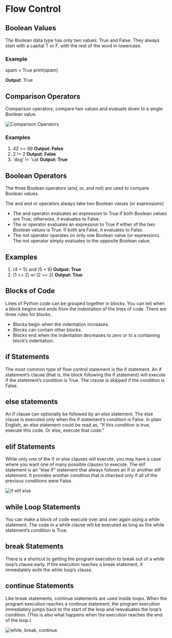 # Flow Control

## Boolean Values
The Boolean data type has only two values: True and False. They always start with a capital T or F, with the rest of the word in lowercase. 
### Example
spam = True
print(spam)

**Output**: True

## Comparison Operators
Comparison operators, compare two values and evaluate down to a single Boolean value.

![Comparison Operators]()

### Examples
1. 42 == 99        **Output: False**
2. 2 != 2          **Output: False**
3. 'dog' != 'cat   **Output: True**

## Boolean Operators
The three Boolean operators (and, or, and not) are used to compare Boolean values.

The and and or operators always take two Boolean values (or expressions)
* The and operator evaluates an expression to True if both Boolean values are True; otherwise, it evaluates to False. 
* The or operator evaluates an expression to True if either of the two Boolean values is True. If both are False, it evaluates to False.
* The not operator operates on only one Boolean value (or expression). The not operator simply evaluates to the opposite Boolean value.

## Examples
1. (4 < 5) and (5 < 6)
**Output: True**
2. (1 == 2) or (2 == 2)
**Output: True**

## Blocks of Code
Lines of Python code can be grouped together in blocks. You can tell when a block begins and ends from the indentation of the lines of code. There are three rules for blocks.

* Blocks begin when the indentation increases.
* Blocks can contain other blocks.
* Blocks end when the indentation decreases to zero or to a containing block’s indentation.

## if Statements
The most common type of flow control statement is the if statement. An if statement’s clause (that is, the block following the if statement) will execute if the statement’s condition is True. The clause is skipped if the condition is False.

## else statements
An if clause can optionally be followed by an else statement. The else clause is executed only when the if statement’s condition is False. In plain English, an else statement could be read as, “If this condition is true, execute this code. Or else, execute that code.” 

## elif Statements
While only one of the if or else clauses will execute, you may have a case where you want one of many possible clauses to execute. The elif statement is an “else if” statement that always follows an if or another elif statement. It provides another condition that is checked only if all of the previous conditions were False. 

![if elif else]()

## while Loop Statements
You can make a block of code execute over and over again using a while statement. The code in a while clause will be executed as long as the while statement’s condition is True.

## break Statements
There is a shortcut to getting the program execution to break out of a while loop’s clause early. If the execution reaches a break statement, it immediately exits the while loop’s clause.

## continue Statements
Like break statements, continue statements are used inside loops. When the program execution reaches a continue statement, the program execution immediately jumps back to the start of the loop and reevaluates the loop’s condition. (This is also what happens when the execution reaches the end of the loop.)

![while, break, continue]()






